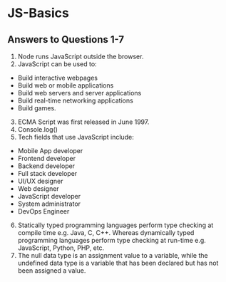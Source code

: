 # JS-Basics
## Answers to Questions 1-7
1. Node runs JavaScript outside the browser.
2. JavaScript can be used to:
* Build interactive webpages
* Build web or mobile applications
* Build web servers and server applications
* Build real-time networking applications
* Build games.
3. ECMA Script was first released in June 1997.
4. Console.log()
5. Tech fields that use JavaScript include:
- Mobile App developer
- Frontend developer
- Backend developer
- Full stack developer
- UI/UX designer
- Web designer
- JavaScript developer
- System administrator
- DevOps Engineer 
6. Statically typed programming languages perform type checking at compile time e.g. Java, C, C++. 
Whereas dynamically typed programming languages perform type checking at run-time e.g. JavaScript, Python, PHP, etc.
7. The null data type is an assignment value to a variable, while the undefined data type is a variable that has been declared but has not been assigned a value.
